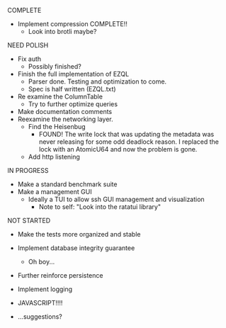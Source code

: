 COMPLETE
- Implement compression     COMPLETE!!
    - Look into brotli maybe?

NEED POLISH
- Fix auth
    - Possibly finished?
- Finish the full implementation of EZQL
    - Parser done. Testing and optimization to come.
    - Spec is half written (EZQL.txt)
- Re examine the ColumnTable
    - Try to further optimize queries
- Make documentation comments
- Reexamine the networking layer.
    - Find the Heisenbug
        - FOUND! The write lock that was updating the metadata was never releasing for some odd deadlock reason.
        I replaced the lock with an AtomicU64 and now the problem is gone.
    - Add http listening

IN PROGRESS
- Make a standard benchmark suite
- Make a management GUI
    - Ideally a TUI to allow ssh GUI management and visualization
        - Note to self: "Look into the ratatui library"


NOT STARTED
- Make the tests more organized and stable
- Implement database integrity guarantee
    - Oh boy...
- Further reinforce persistence
- Implement logging
- JAVASCRIPT!!!!


- ...suggestions?